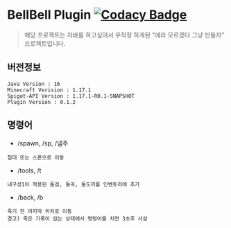 # BellBell Plugin [![Codacy Badge](https://api.codacy.com/project/badge/Grade/b8b519e07b494434b7d51ee6a7981a17)](https://app.codacy.com/gh/InsanePhin/bellbell_plugin?utm_source=github.com&utm_medium=referral&utm_content=InsanePhin/bellbell_plugin&utm_campaign=Badge_Grade_Settings)

> 해당 프로젝트는 자바를 하고싶어서 무작정 하게된 "에라 모르겠다 그냥 만들자" 프로젝트입니다.

## 버전정보
```
Java Version : 16
Minecraft Verision : 1.17.1
Spigot-API Version : 1.17.1-R0.1-SNAPSHOT
Plugin Version : 0.1.2
```

## 명령어
- /spawn, /sp, /넴주
```
침대 또는 스폰으로 이동
```

- /tools, /t
```
내구성1이 적용된 돌검, 돌곡, 돌도끼를 인벤토리에 추가
```

- /back, /b
```
죽기 전 마지막 위치로 이동
경고) 죽은 기록이 없는 상태에서 명령어를 치면 3초후 사살
```
